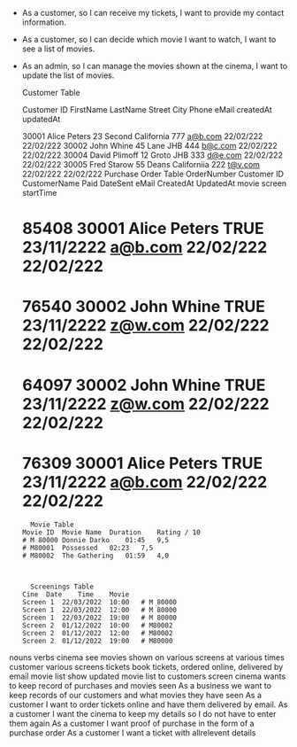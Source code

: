 - As a customer, so I can receive my tickets, I want to provide my contact information.
- As a customer, so I can decide which movie I want to watch, I want to see a list of movies.
- As an admin, so I can manage the movies shown at the cinema, I want to update the list of movies.

  Customer Table

  Customer ID FirstName LastName Street City Phone eMail createdAt updatedAt

  30001 Alice Peters 23 Second California 777 a@b.com 22/02/222 22/02/222
  30002 John Whine 45 Lane JHB 444 b@c.com 22/02/222 22/02/222
  30004 David Plimoff 12 Groto JHB 333 d@e.com 22/02/222 22/02/222
  30005 Fred Starow 55 Deans Californiia 222 t@v.com 22/02/222 22/02/222
  Purchase Order Table
  OrderNumber Customer ID CustomerName Paid DateSent eMail CreatedAt UpdatedAt movie screen startTime

  # 85408 30001 Alice Peters TRUE 23/11/2222 a@b.com 22/02/222 22/02/222

  # 76540 30002 John Whine TRUE 23/11/2222 z@w.com 22/02/222 22/02/222

  # 64097 30002 John Whine TRUE 23/11/2222 z@w.com 22/02/222 22/02/222

  # 76309 30001 Alice Peters TRUE 23/11/2222 a@b.com 22/02/222 22/02/222

      	Movie Table
      Movie ID	Movie Name	Duration	Rating / 10
      # M 80000	Donnie Darko	01:45	9,5
      # M80001	Possessed	02:23	7,5
      # M80002	The Gathering	01:59	4,0



      	Screenings Table
      Cine	Date	Time	Movie
      Screen 1	22/03/2022	10:00	# M 80000
      Screen 1	22/03/2022	12:00	# M 80000
      Screen 1	22/03/2022	19:00	# M 80000
      Screen 2	01/12/2022	10:00	# M80002
      Screen 2	01/12/2022	12:00	# M80002
      Screen 2	01/12/2022	19:00	# M80000

nouns verbs
cinema see movies shown on various screens at various times
customer
various screens
tickets book tickets, ordered online, delivered by email
movie list show updated movie list to customers
screen
cinema wants to keep record of purchases and movies seen
As a business we want to keep records of our customers and what movies they have seen
As a customer I want to order tickets online and have them delivered by email.
As a customer I want the cinema to keep my details so I do not have to enter them again
As a customer I want proof of purchase in the form of a purchase order
As a customer I want a ticket with allrelevent details
